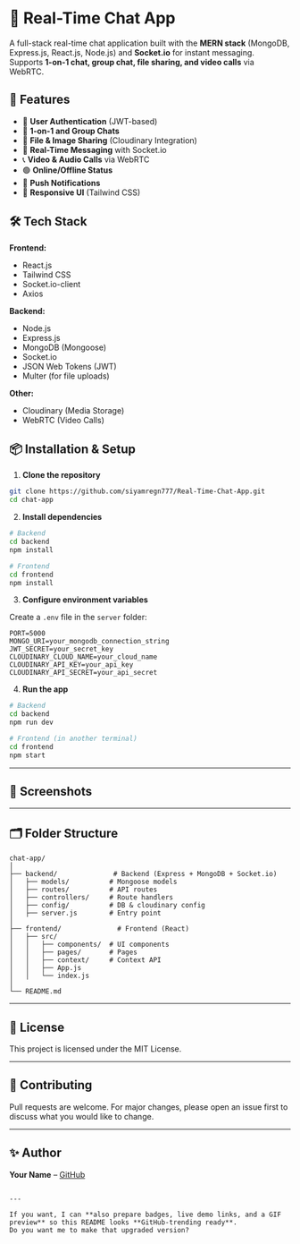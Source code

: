 # 💬 Real-Time Chat App

A full-stack real-time chat application built with the **MERN stack** (MongoDB, Express.js, React.js, Node.js) and **Socket.io** for instant messaging.  
Supports **1-on-1 chat, group chat, file sharing, and video calls** via WebRTC.

## 🚀 Features
- 🔐 **User Authentication** (JWT-based)
- 💬 **1-on-1 and Group Chats**
- 📂 **File & Image Sharing** (Cloudinary Integration)
- 📡 **Real-Time Messaging** with Socket.io
- 📞 **Video & Audio Calls** via WebRTC
- 🟢 **Online/Offline Status**
- 🔔 **Push Notifications**
- 🎨 **Responsive UI** (Tailwind CSS)


## 🛠️ Tech Stack
**Frontend:**
- React.js
- Tailwind CSS
- Socket.io-client
- Axios

**Backend:**
- Node.js
- Express.js
- MongoDB (Mongoose)
- Socket.io
- JSON Web Tokens (JWT)
- Multer (for file uploads)

**Other:**
- Cloudinary (Media Storage)
- WebRTC (Video Calls)


## 📦 Installation & Setup

1. **Clone the repository**
```bash
git clone https://github.com/siyamregn777/Real-Time-Chat-App.git
cd chat-app
````

2. **Install dependencies**

```bash
# Backend
cd backend
npm install

# Frontend
cd frontend
npm install
```

3. **Configure environment variables**

Create a `.env` file in the `server` folder:

```
PORT=5000
MONGO_URI=your_mongodb_connection_string
JWT_SECRET=your_secret_key
CLOUDINARY_CLOUD_NAME=your_cloud_name
CLOUDINARY_API_KEY=your_api_key
CLOUDINARY_API_SECRET=your_api_secret
```

4. **Run the app**

```bash
# Backend
cd backend
npm run dev

# Frontend (in another terminal)
cd frontend
npm start
```

---

## 📸 Screenshots

<!-- ![Chat App Screenshot](https://via.placeholder.com/800x400) -->

---

## 🗂 Folder Structure

```
chat-app/
│
├── backend/              # Backend (Express + MongoDB + Socket.io)
│   ├── models/          # Mongoose models
│   ├── routes/          # API routes
│   ├── controllers/     # Route handlers
│   ├── config/          # DB & cloudinary config
│   ├── server.js        # Entry point
│
├── frontend/              # Frontend (React)
│   ├── src/
│   │   ├── components/  # UI components
│   │   ├── pages/       # Pages
│   │   ├── context/     # Context API
│   │   ├── App.js
│   │   └── index.js
│
└── README.md
```

---

## 📜 License

This project is licensed under the MIT License.

---

## 🤝 Contributing

Pull requests are welcome. For major changes, please open an issue first to discuss what you would like to change.

---

## ✨ Author

**Your Name** – [GitHub](https://github.com/siyamregn777)
```

---

If you want, I can **also prepare badges, live demo links, and a GIF preview** so this README looks **GitHub-trending ready**.  
Do you want me to make that upgraded version?
```

